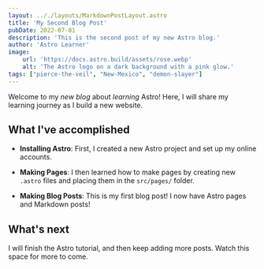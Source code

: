 ```yaml
---
layout: .././layouts/MarkdownPostLayout.astro
title: 'My Second Blog Post'
pubDate: 2022-07-01
description: 'This is the second post of my new Astro blog.'
author: 'Astro Learner'
image:
    url: 'https://docs.astro.build/assets/rose.webp'
    alt: 'The Astro logo on a dark background with a pink glow.'
tags: ["pierce-the-veil", "New-Mexico", "demon-slayer"]
---
```

Welcome to my _new blog_ about _learning_ Astro! Here, I will share my learning journey as I build a new website.

## What I've accomplished

- **Installing Astro**: First, I created a new Astro project and set up my online accounts.

- **Making Pages**: I then learned how to make pages by creating new `.astro` files and placing them in the `src/pages/` folder.

- **Making Blog Posts**: This is my first blog post! I now have Astro pages and Markdown posts!

## What's next

I will finish the Astro tutorial, and then keep adding more posts. Watch this space for more to come.